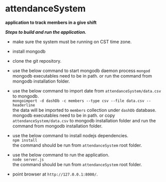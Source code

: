 attendanceSystem
================

**application to track members in a give shift**

***Steps to build and run the application.***


* make sure the system must be running on CST time zone.


* install mongodb


* clone the git repository.


* use the below command to start mongodb daemon process
`mongod`
mongodb executables need to be in path. or run the command from mongodb installation folder.


* use the below command to import date from `attendanceSystem/data.csv` to mongodb.  
`mongoimport -d dashDb -c members --type csv --file data.csv --headerline`  
the data will be imported to `members` collection under `dashDb` database.
mongodb executables need to be in path. or copy `attendanceSystem/data.csv` to mongodb installation folder and run the command from mongodb installation folder.


* use the below command to install nodejs dependencies.  
`npm install`  
the command should be run from `attendanceSystem` root folder.  


* use the below command to run the application.  
`node server.js`  
the command should be run from `attendanceSystem` root folder.  


* point browser at `http://127.0.0.1:8000/`.
